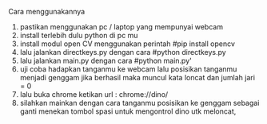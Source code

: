   Cara menggunakannya 
  1. pastikan menggunakan pc / laptop yang mempunyai webcam
  2. install terlebih dulu python di pc mu
  3. install modul open CV menggunakan perintah #pip install opencv
  4. lalu jalankan directkeys.py dengan cara #python directkeys.py
  5. lalu jalankan main.py dengan cara #python main.py'
  6. uji coba hadapkan tanganmu ke webcam lalu posisikan tanganmu menjadi genggam jika berhasil maka muncul kata loncat dan jumlah jari = 0
  7. lalu buka chrome ketikan url : chrome://dino/
  8. silahkan mainkan dengan cara tanganmu posisikan ke genggam sebagai ganti menekan tombol spasi untuk mengontrol dino utk meloncat, 
